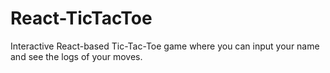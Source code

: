 # React-TicTacToe
Interactive React-based Tic-Tac-Toe game where you can input your name and see the logs of your moves.
